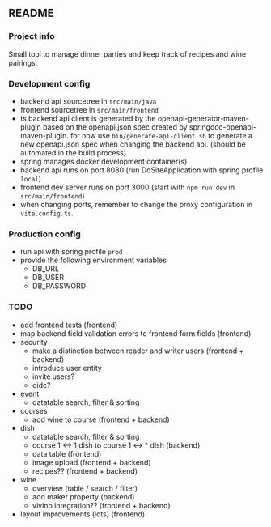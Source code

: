 ## README

### Project info

Small tool to manage dinner parties and keep track of recipes and wine pairings.

### Development config

- backend api sourcetree in `src/main/java`
- frontend sourcetree in `src/main/frontend`
- ts backend api client is generated by the openapi-generator-maven-plugin based on the openapi.json spec created by
  springdoc-openapi-maven-plugin.
  for now use `bin/generate-api-client.sh` to generate a new openapi.json spec when changing the backend api. (should be
  automated in the build process)
- spring manages docker development container(s)
- backend api runs on port 8080 (run DdSiteApplication with spring profile `local`)
- frontend dev server runs on port 3000 (start with `npm run dev` in `src/main/frontend`)
- when changing ports, remember to change the proxy configuration in `vite.config.ts`.

### Production config
- run api with spring profile `prod`
- provide the following environment variables
  - DB_URL 
  - DB_USER
  - DB_PASSWORD

### TODO

- add frontend tests (frontend)
- map backend field validation errors to frontend form fields (frontend)
- security
    - make a distinction between reader and writer users (frontend + backend)
  - introduce user entity
  - invite users?
  - oidc?
- event
    - datatable search, filter & sorting
- courses
    - add wine to course (frontend + backend)
- dish
    - datatable search, filter & sorting
    - course 1 <-> 1 dish to course 1 <-> * dish (backend)
    - data table (frontend)
    - image upload (frontend + backend)
    - recipes?? (frontend + backend)
- wine
    - overview (table / search / filter)
    - add maker property (backend)
  - vivino integration?? (frontend + backend)
- layout improvements (lots) (frontend)
